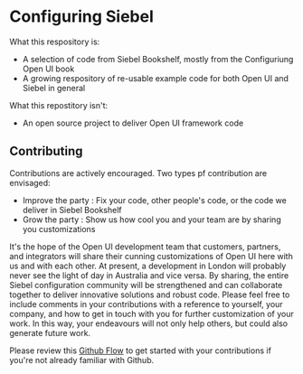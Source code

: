 # Configuring Siebel

What this respository is:

- A selection of code from Siebel Bookshelf, mostly from the Configuriung Open UI book
- A growing respository of re-usable example code for both Open UI and Siebel in general

What this repostitory isn't:

- An open source project to deliver Open UI framework code

## Contributing

Contributions are actively encouraged. Two types pf contribution are envisaged:

- Improve the party : Fix your code, other people's code, or the code we deliver in Siebel Bookshelf
- Grow the party : Show us how cool you and your team are by sharing you customizations

It's the hope of the Open UI development team that customers, partners, and integrators will share their cunning customizations of Open UI here with us and with each other. At present, a development in London will probably never see the light of day in Australia and vice versa. By sharing, the entire Siebel configuration community will be strengthened and can collaborate together to deliver innovative solutions and robust code. Please feel free to include comments in your contributions with a reference to yourself, your company, and how to get in touch with you for further customization of your work. In this way, your endeavours will not only help others, but could also generate future work.

Please review this [Github Flow] to get started with your contributions if you're not already familiar with Github.

[//]: # (These are reference links used in the body of this note and get stripped out when the markdown processor does its job. There is no need to format nicely because it shouldn't be seen. Thanks SO - http://stackoverflow.com/questions/4823468/store-comments-in-markdown-syntax)

   [Github Flow]: <https://guides.github.com/introduction/flow/>

